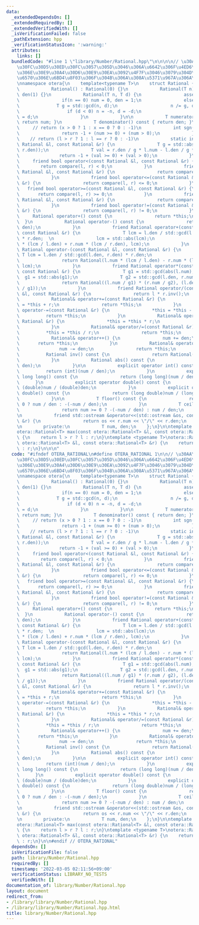 ```yaml
---
data:
  _extendedDependsOn: []
  _extendedRequiredBy: []
  _extendedVerifiedWith: []
  _isVerificationFailed: false
  _pathExtension: hpp
  _verificationStatusIcon: ':warning:'
  attributes:
    links: []
  bundledCode: "#line 1 \"library/Number/Rational.hpp\"\n\n\n\n// \u30AA\u30FC\u30D0\
    \u30FC\u30D5\u30ED\u30FC\u3057\u305D\u3046\u306A\u6642\u306F\u4ED6\u306E\u4EBA\
    \u306E\u30E9\u30A4\u30D6\u30E9\u30EA\u3092\u4F7F\u3046\u3079\u304D\n// \u6709\u7406\
    \u6570\u306E\u6BD4\u8F03\u306F\u304B\u306A\u308A\u5371\u967A\u306A\u306E\u3067\
    \nnamespace otera{\n    template<typename T>\n    struct Rational {\n        public:\n\
    \            Rational() : Rational(0) {}\n            Rational(T n) : num(n),\
    \ den(1) {}\n            Rational(T n, T d) {\n                assert(d != 0);\n\
    \                if(n == 0) num = 0, den = 1;\n                else {\n      \
    \              T g = std::gcd(n, d);\n                    n /= g, d /= g;\n  \
    \                  if (d < 0) n = -n, d = -d;\n                    num = n, den\
    \ = d;\n                }\n            }\n\n            T numerator() const {\
    \ return num; }\n            T denominator() const { return den; }\n\n       \
    \     // return (x > 0 ? 1 : x == 0 ? 0 : -1)\n            int sgn() const {\n\
    \                return -1 + (num >= 0) + (num > 0);\n            }\n        \
    \    // return (l > r ? 1 : l == r ? 0 : -1)\n            static int compare(const\
    \ Rational &l, const Rational &r) {\n                T g = std::abs(std::gcd(l.den,\
    \ r.den));\n                T val = r.den / g * l.num - l.den / g * r.num;\n \
    \               return -1 + (val >= 0) + (val > 0);\n            }\n\n       \
    \     friend bool operator<(const Rational &l, const Rational &r) {\n        \
    \        return compare(l, r) < 0;\n            }\n            friend bool operator>(const\
    \ Rational &l, const Rational &r) {\n                return compare(l, r) > 0;\n\
    \            }\n            friend bool operator<=(const Rational &l, const Rational\
    \ &r) {\n                return compare(l, r) <= 0;\n            }\n         \
    \   friend bool operator>=(const Rational &l, const Rational &r) {\n         \
    \       return compare(l, r) >= 0;\n            }\n            friend bool operator==(const\
    \ Rational &l, const Rational &r) {\n                return compare(l, r) == 0;\n\
    \            }\n            friend bool operator!=(const Rational &l, const Rational\
    \ &r) {\n                return compare(l, r) != 0;\n            }\n\n       \
    \     Rational operator+() const {\n                return *this;\n          \
    \  }\n            Rational operator-() const {\n                return Rational(-num,\
    \ den);\n            }\n            friend Rational operator+(const Rational &l,\
    \ const Rational &r) {\n                T lcm = l.den / std::gcd(l.den, r.den)\
    \ * r.den;  \n                lcm = std::abs(lcm);\n                return Rational(l.num\
    \ * (lcm / l.den) + r.num * (lcm / r.den), lcm);\n            }\n            friend\
    \ Rational operator-(const Rational &l, const Rational &r) {\n               \
    \ T lcm = l.den / std::gcd(l.den, r.den) * r.den;\n                lcm = std::abs(lcm);\n\
    \                return Rational(l.num * (lcm / l.den) - r.num * (lcm / r.den),\
    \ lcm);\n            }\n            friend Rational operator*(const Rational &l,\
    \ const Rational &r) {\n                T g1 = std::gcd(abs(l.num), abs(r.den));\
    \  g1 = std::abs(g1);\n                T g2 = std::gcd(l.den, r.num);  g2 = std::abs(g2);\n\
    \                return Rational((l.num / g1) * (r.num / g2), (l.den / g2) * (r.den\
    \ / g1));\n            }\n            friend Rational operator/(const Rational\
    \ &l, const Rational &r) {\n                return l * r.inv();\n            }\n\
    \            Rational& operator+=(const Rational &r) {\n                *this\
    \ = *this + r;\n                return *this;\n            }\n            Rational&\
    \ operator-=(const Rational &r) {\n                *this = *this - r;\n      \
    \          return *this;\n            }\n            Rational& operator*=(const\
    \ Rational &r) {\n                *this = *this * r;\n                return *this;\n\
    \            }\n            Rational& operator/=(const Rational &r) {\n      \
    \          *this = *this / r;\n                return *this;\n            }\n\
    \            Rational& operator++() {\n                num += den;\n         \
    \       return *this;\n            }\n            Rational& operator--() {\n \
    \               num -= den;\n                return *this;\n            }\n  \
    \          Rational inv() const {\n                return Rational(den, num);\n\
    \            }\n            Rational abs() const {\n                return Rational(std::abs(num),\
    \ den);\n            }\n\n            explicit operator int() const {\n      \
    \          return (int)(num / den);\n            }\n            explicit operator\
    \ long long() const {\n                return (long long)(num / den);\n      \
    \      }\n            explicit operator double() const {\n                return\
    \ (double)num / (double)den;\n            }\n            explicit operator long\
    \ double() const {\n                return (long double)num / (long double)den;\n\
    \            }\n\n            T floor() const {\n                return num >=\
    \ 0 ? num / den : -(-num / den);\n            }\n            T ceil() const {\n\
    \                return num >= 0 ? -(-num / den) : num / den;\n            }\n\
    \n            friend std::ostream &operator<<(std::ostream &os, const Rational\
    \ &r) {\n                return os << r.num << \"/\" << r.den;\n            }\n\
    \n        private:\n            T num, den;\n    };\n}\n\ntemplate <typename T>\n\
    otera::Rational<T> max(const otera::Rational<T> &l, const otera::Rational<T> &r)\
    \ {\n    return l > r ? l : r;\n}\ntemplate <typename T>\notera::Rational<T> min(const\
    \ otera::Rational<T> &l, const otera::Rational<T> &r) {\n    return l < r ? l\
    \ : r;\n}\n\n\n"
  code: "#ifndef OTERA_RATIONAL\n#define OTERA_RATIONAL 1\n\n// \u30AA\u30FC\u30D0\
    \u30FC\u30D5\u30ED\u30FC\u3057\u305D\u3046\u306A\u6642\u306F\u4ED6\u306E\u4EBA\
    \u306E\u30E9\u30A4\u30D6\u30E9\u30EA\u3092\u4F7F\u3046\u3079\u304D\n// \u6709\u7406\
    \u6570\u306E\u6BD4\u8F03\u306F\u304B\u306A\u308A\u5371\u967A\u306A\u306E\u3067\
    \nnamespace otera{\n    template<typename T>\n    struct Rational {\n        public:\n\
    \            Rational() : Rational(0) {}\n            Rational(T n) : num(n),\
    \ den(1) {}\n            Rational(T n, T d) {\n                assert(d != 0);\n\
    \                if(n == 0) num = 0, den = 1;\n                else {\n      \
    \              T g = std::gcd(n, d);\n                    n /= g, d /= g;\n  \
    \                  if (d < 0) n = -n, d = -d;\n                    num = n, den\
    \ = d;\n                }\n            }\n\n            T numerator() const {\
    \ return num; }\n            T denominator() const { return den; }\n\n       \
    \     // return (x > 0 ? 1 : x == 0 ? 0 : -1)\n            int sgn() const {\n\
    \                return -1 + (num >= 0) + (num > 0);\n            }\n        \
    \    // return (l > r ? 1 : l == r ? 0 : -1)\n            static int compare(const\
    \ Rational &l, const Rational &r) {\n                T g = std::abs(std::gcd(l.den,\
    \ r.den));\n                T val = r.den / g * l.num - l.den / g * r.num;\n \
    \               return -1 + (val >= 0) + (val > 0);\n            }\n\n       \
    \     friend bool operator<(const Rational &l, const Rational &r) {\n        \
    \        return compare(l, r) < 0;\n            }\n            friend bool operator>(const\
    \ Rational &l, const Rational &r) {\n                return compare(l, r) > 0;\n\
    \            }\n            friend bool operator<=(const Rational &l, const Rational\
    \ &r) {\n                return compare(l, r) <= 0;\n            }\n         \
    \   friend bool operator>=(const Rational &l, const Rational &r) {\n         \
    \       return compare(l, r) >= 0;\n            }\n            friend bool operator==(const\
    \ Rational &l, const Rational &r) {\n                return compare(l, r) == 0;\n\
    \            }\n            friend bool operator!=(const Rational &l, const Rational\
    \ &r) {\n                return compare(l, r) != 0;\n            }\n\n       \
    \     Rational operator+() const {\n                return *this;\n          \
    \  }\n            Rational operator-() const {\n                return Rational(-num,\
    \ den);\n            }\n            friend Rational operator+(const Rational &l,\
    \ const Rational &r) {\n                T lcm = l.den / std::gcd(l.den, r.den)\
    \ * r.den;  \n                lcm = std::abs(lcm);\n                return Rational(l.num\
    \ * (lcm / l.den) + r.num * (lcm / r.den), lcm);\n            }\n            friend\
    \ Rational operator-(const Rational &l, const Rational &r) {\n               \
    \ T lcm = l.den / std::gcd(l.den, r.den) * r.den;\n                lcm = std::abs(lcm);\n\
    \                return Rational(l.num * (lcm / l.den) - r.num * (lcm / r.den),\
    \ lcm);\n            }\n            friend Rational operator*(const Rational &l,\
    \ const Rational &r) {\n                T g1 = std::gcd(abs(l.num), abs(r.den));\
    \  g1 = std::abs(g1);\n                T g2 = std::gcd(l.den, r.num);  g2 = std::abs(g2);\n\
    \                return Rational((l.num / g1) * (r.num / g2), (l.den / g2) * (r.den\
    \ / g1));\n            }\n            friend Rational operator/(const Rational\
    \ &l, const Rational &r) {\n                return l * r.inv();\n            }\n\
    \            Rational& operator+=(const Rational &r) {\n                *this\
    \ = *this + r;\n                return *this;\n            }\n            Rational&\
    \ operator-=(const Rational &r) {\n                *this = *this - r;\n      \
    \          return *this;\n            }\n            Rational& operator*=(const\
    \ Rational &r) {\n                *this = *this * r;\n                return *this;\n\
    \            }\n            Rational& operator/=(const Rational &r) {\n      \
    \          *this = *this / r;\n                return *this;\n            }\n\
    \            Rational& operator++() {\n                num += den;\n         \
    \       return *this;\n            }\n            Rational& operator--() {\n \
    \               num -= den;\n                return *this;\n            }\n  \
    \          Rational inv() const {\n                return Rational(den, num);\n\
    \            }\n            Rational abs() const {\n                return Rational(std::abs(num),\
    \ den);\n            }\n\n            explicit operator int() const {\n      \
    \          return (int)(num / den);\n            }\n            explicit operator\
    \ long long() const {\n                return (long long)(num / den);\n      \
    \      }\n            explicit operator double() const {\n                return\
    \ (double)num / (double)den;\n            }\n            explicit operator long\
    \ double() const {\n                return (long double)num / (long double)den;\n\
    \            }\n\n            T floor() const {\n                return num >=\
    \ 0 ? num / den : -(-num / den);\n            }\n            T ceil() const {\n\
    \                return num >= 0 ? -(-num / den) : num / den;\n            }\n\
    \n            friend std::ostream &operator<<(std::ostream &os, const Rational\
    \ &r) {\n                return os << r.num << \"/\" << r.den;\n            }\n\
    \n        private:\n            T num, den;\n    };\n}\n\ntemplate <typename T>\n\
    otera::Rational<T> max(const otera::Rational<T> &l, const otera::Rational<T> &r)\
    \ {\n    return l > r ? l : r;\n}\ntemplate <typename T>\notera::Rational<T> min(const\
    \ otera::Rational<T> &l, const otera::Rational<T> &r) {\n    return l < r ? l\
    \ : r;\n}\n\n#endif // OTERA_RATIONAL"
  dependsOn: []
  isVerificationFile: false
  path: library/Number/Rational.hpp
  requiredBy: []
  timestamp: '2022-03-05 02:11:56+09:00'
  verificationStatus: LIBRARY_NO_TESTS
  verifiedWith: []
documentation_of: library/Number/Rational.hpp
layout: document
redirect_from:
- /library/library/Number/Rational.hpp
- /library/library/Number/Rational.hpp.html
title: library/Number/Rational.hpp
---
```

